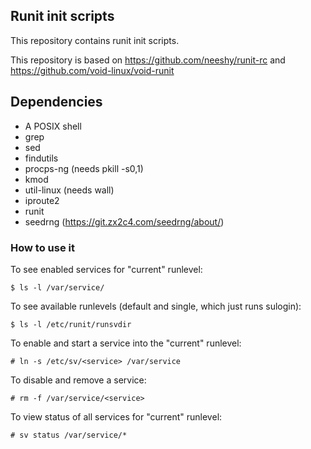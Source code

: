 ## Runit init scripts

This repository contains runit init scripts.

This repository is based on https://github.com/neeshy/runit-rc and https://github.com/void-linux/void-runit

## Dependencies

- A POSIX shell
- grep
- sed
- findutils
- procps-ng (needs pkill -s0,1)
- kmod
- util-linux (needs wall)
- iproute2
- runit
- seedrng (https://git.zx2c4.com/seedrng/about/)

### How to use it

To see enabled services for "current" runlevel:

    $ ls -l /var/service/

To see available runlevels (default and single, which just runs sulogin):

    $ ls -l /etc/runit/runsvdir

To enable and start a service into the "current" runlevel:

    # ln -s /etc/sv/<service> /var/service

To disable and remove a service:

    # rm -f /var/service/<service>

To view status of all services for "current" runlevel:

    # sv status /var/service/*
